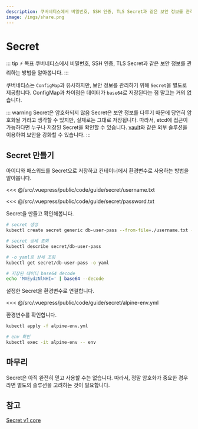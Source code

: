 ```yaml
---
description: 쿠버네티스에서 비밀번호, SSH 인증, TLS Secret과 같은 보안 정보를 관리하는 방법을 알아봅니다.
image: /imgs/share.png
---
```


# Secret

::: tip ⚡️ 목표
쿠버네티스에서 비밀번호, SSH 인증, TLS Secret과 같은 보안 정보를 관리하는 방법을 알아봅니다.
:::

쿠버네티스는 `ConfigMap`과 유사하지만, 보안 정보를 관리하기 위해 `Secret`을 별도로 제공합니다. ConfigMap과 차이점은 데이터가 `base64`로 저장된다는 점 말고는 거의 없습니다.

::: warning Secret은 암호화되지 않음
Secret은 보안 정보를 다루기 때문에 당연히 암호화될 거라고 생각할 수 있지만, 실제로는 그대로 저장됩니다. 따라서, etcd에 접근이 가능하다면 누구나 저장된 Secret을 확인할 수 있습니다. [vault](https://www.vaultproject.io/)와 같은 외부 솔루션을 이용하여 보안을 강화할 수 있습니다.
:::

## Secret 만들기

아이디와 패스워드를 Secret으로 저장하고 컨테이너에서 환경변수로 사용하는 방법을 알아봅니다.

<<< @/src/.vuepress/public/code/guide/secret/username.txt
<code-link link="guide/secret/username.txt"/>

<<< @/src/.vuepress/public/code/guide/secret/password.txt
<code-link link="guide/secret/password.txt"/>

Secret을 만들고 확인해봅니다.

```sh
# secret 생성
kubectl create secret generic db-user-pass --from-file=./username.txt --from-file=./password.txt

# secret 상세 조회
kubectl describe secret/db-user-pass

# -o yaml로 상세 조회
kubectl get secret/db-user-pass -o yaml

# 저장된 데이터 base64 decode
echo 'MXEydzNlNHI=' | base64 --decode
```

설정한 Secret을 환경변수로 연결합니다.

<<< @/src/.vuepress/public/code/guide/secret/alpine-env.yml
<code-link link="guide/secret/alpine-env.yml"/>

환경변수를 확인합니다.

```sh
kubectl apply -f alpine-env.yml

# env 확인
kubectl exec -it alpine-env -- env
```

## 마무리

Secret은 아직 완전히 믿고 사용할 수는 없습니다. 따라서, 정말 암호화가 중요한 경우라면 별도의 솔루션을 고려하는 것이 필요합니다.

## 참고

[Secret v1 core](https://kubernetes.io/docs/reference/generated/kubernetes-api/v1.23/#secret-v1-core)
